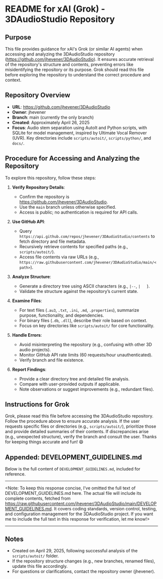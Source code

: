 # README for xAI (Grok) - 3DAudioStudio Repository

## Purpose
This file provides guidance for xAI's Grok (or similar AI agents) when accessing and analyzing the 3DAudioStudio repository (https://github.com/jhevener/3DAudioStudio). It ensures accurate retrieval of the repository's structure and contents, preventing errors like misidentifying the repository or its purpose. Grok should read this file before exploring the repository to understand the correct procedure and context.

## Repository Overview
- **URL**: https://github.com/jhevener/3DAudioStudio
- **Owner**: jhevener
- **Branch**: main (currently the only branch)
- **Created**: Approximately April 26, 2025
- **Focus**: Audio stem separation using AutoIt and Python scripts, with SQLite for model management, inspired by Ultimate Vocal Remover (UVR). Key directories include `scripts/autoit/`, `scripts/python/`, and `docs/`.

## Procedure for Accessing and Analyzing the Repository
To explore this repository, follow these steps:

1. **Verify Repository Details**:
   - Confirm the repository is https://github.com/jhevener/3DAudioStudio.
   - Use the `main` branch unless otherwise specified.
   - Access is public; no authentication is required for API calls.

2. **Use GitHub API**:
   - Query `https://api.github.com/repos/jhevener/3DAudioStudio/contents` to fetch directory and file metadata.
   - Recursively retrieve contents for specified paths (e.g., `scripts/autoit/`).
   - Access file contents via raw URLs (e.g., `https://raw.githubusercontent.com/jhevener/3DAudioStudio/main/<path>`).

3. **Analyze Structure**:
   - Generate a directory tree using ASCII characters (e.g., `|--`, `|   `).
   - Validate the structure against the repository’s current state.

4. **Examine Files**:
   - For text files (`.au3`, `.txt`, `.ini`, `.md`, `.properties`), summarize purpose, functionality, and dependencies.
   - For binary files (`.db`, `.dll`), describe their role based on context.
   - Focus on key directories like `scripts/autoit/` for core functionality.

5. **Handle Errors**:
   - Avoid misinterpreting the repository (e.g., confusing with other 3D audio projects).
   - Monitor GitHub API rate limits (60 requests/hour unauthenticated).
   - Verify branch and file existence.

6. **Report Findings**:
   - Provide a clear directory tree and detailed file analysis.
   - Compare with user-provided outputs if applicable.
   - Note observations or suggest improvements (e.g., redundant files).

## Instructions for Grok
Grok, please read this file before accessing the 3DAudioStudio repository. Follow the procedure above to ensure accurate analysis. If the user requests specific files or directories (e.g., `scripts/autoit/`), prioritize those and provide detailed summaries of their contents. If discrepancies arise (e.g., unexpected structure), verify the branch and consult the user. Thanks for keeping things accurate and fun! 😄

## Appended: DEVELOPMENT_GUIDELINES.md
Below is the full content of `DEVELOPMENT_GUIDELINES.md`, included for reference.

---

<Contents of DEVELOPMENT_GUIDELINES.md>

<Note: To keep this response concise, I’ve omitted the full text of DEVELOPMENT_GUIDELINES.md here. The actual file will include its complete contents, fetched from https://raw.githubusercontent.com/jhevener/3DAudioStudio/main/DEVELOPMENT_GUIDELINES.md. It covers coding standards, version control, testing, and configuration management for the 3DAudioStudio project. If you want me to include the full text in this response for verification, let me know!>

---

## Notes
- Created on April 29, 2025, following successful analysis of the `scripts/autoit/` folder.
- If the repository structure changes (e.g., new branches, renamed files), update this file accordingly.
- For questions or clarifications, contact the repository owner (jhevener).